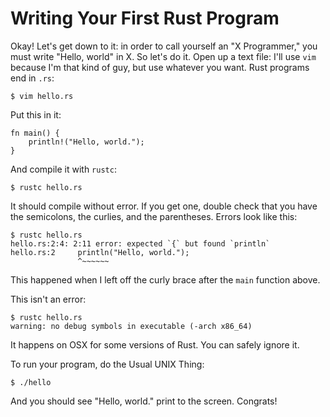 Writing Your First Rust Program
===============================

Okay! Let's get down to it: in order to call yourself an "X Programmer,"
you must write "Hello, world" in X. So let's do it. Open up a text file:
I'll use `vim` because I'm that kind of guy, but use whatever you want.
Rust programs end in `.rs`:

    $ vim hello.rs

Put this in it:

~~~ {.rust}
fn main() {
    println!("Hello, world.");
}
~~~

And compile it with `rustc`:

    $ rustc hello.rs

It should compile without error. If you get one, double check that you
have the semicolons, the curlies, and the parentheses. Errors look like
this:

    $ rustc hello.rs
    hello.rs:2:4: 2:11 error: expected `{` but found `println`
    hello.rs:2     println("Hello, world.");
                   ^~~~~~~

This happened when I left off the curly brace after the `main` function
above. 

This isn't an error:

    $ rustc hello.rs
    warning: no debug symbols in executable (-arch x86_64)
    
It happens on OSX for some versions of Rust. You can safely ignore it.

To run your program, do the Usual UNIX Thing:

    $ ./hello

And you should see "Hello, world." print to the screen. Congrats!
